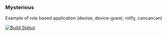 ### Mysterious

Example of role based application  (devise, device-guest, rolify, cancancan)

[![Build Status](https://travis-ci.org/andrzejsliwa/mysterious.svg)](https://travis-ci.org/andrzejsliwa/mysterious)


